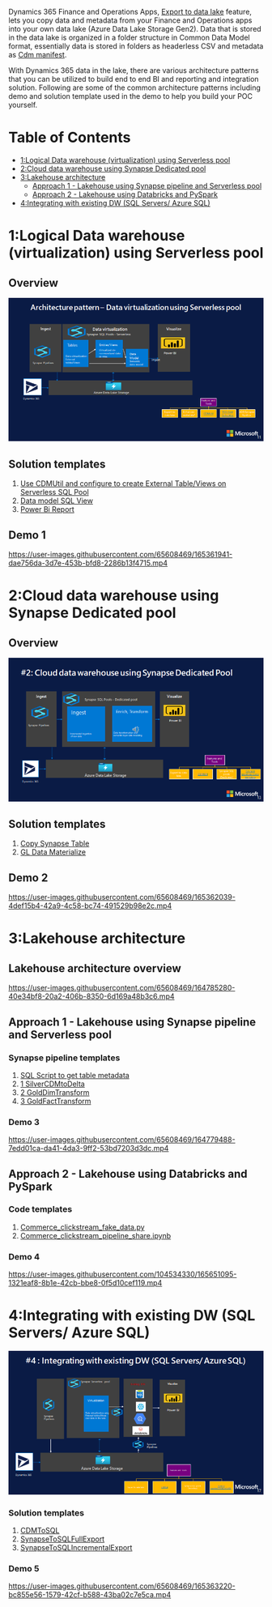 
Dynamics 365 Finance and Operations Apps, [Export to data lake](https://docs.microsoft.com/en-us/dynamics365/fin-ops-core/dev-itpro/data-entities/finance-data-azure-data-lake) feature, lets you copy data and metadata from your Finance and Operations apps into your own data lake (Azure Data Lake Storage Gen2). 
Data that is stored in the data lake is organized in a folder structure in Common Data Model format, essentially data is stored in folders as headerless CSV and metadata as [Cdm manifest](https://docs.microsoft.com/en-us/common-data-model/cdm-manifest).  


With Dynamics 365 data in the lake, there are various architecture patterns that you can be utilized to build end to end BI and reporting and integration solution.
Following are some of the common architecture patterns including demo and solution template used in the demo to help you build your POC yourself.

# Table of Contents
* [1:Logical Data warehouse (virtualization) using Serverless pool](#logicaldw)
* [2:Cloud data warehouse using Synapse Dedicated pool](#clouddw)
* [3:Lakehouse architecture](#lakehouse)
  * [Approach 1 - Lakehouse using Synapse pipeline and Serverless pool](#lakehouse-synapse-pipeline)
  * [Approach 2 - Lakehouse using Databricks and PySpark](#lakehouse-databricks-pyspark)
* [4:Integrating with existing DW (SQL Servers/ Azure SQL)](#integrationdw)

<div id="logicaldw"></div>

# 1:Logical Data warehouse (virtualization) using Serverless pool

## Overview 
![1.Data Virtualization Using Serverless Pool](DataVirtualization/DataVirtualization.png)


## Solution templates
1. [Use CDMUtil and configure to create External Table/Views on Serverless SQL Pool](../CDMUtilSolution/readme.md)
2. [Data model SQL View](DataVirtualization/LogicalDW_DataModelViews.sql) 
3. [Power Bi Report](DataVirtualization/GLReport_DataVirtualization.pbix) 

## Demo 1
https://user-images.githubusercontent.com/65608469/165361941-dae756da-3d7e-453b-bfd8-2286b13f4715.mp4

<div id="clouddw"></div>

# 2:Cloud data warehouse using Synapse Dedicated pool

## Overview 

![Cloud Data Warehouse](CloudDatawarehouse/CloudDataWarehouse.png)


## Solution templates

1. [Copy Synapse Table](CloudDatawarehouse/CopySynapseTable.zip)
2. [GL Data Materialize](CloudDatawarehouse/GLDataMaterialize.zip)

## Demo 2
https://user-images.githubusercontent.com/65608469/165362039-4def15b4-42a9-4c58-bc74-491529b98e2c.mp4

<div id="lakehouse"></div>

# 3:Lakehouse architecture 

## Lakehouse architecture overview

https://user-images.githubusercontent.com/65608469/164785280-40e34bf8-20a2-406b-8350-6d169a48b3c6.mp4

<div id="lakehouse-synapse-pipeline"></div>

## Approach 1 - Lakehouse using Synapse pipeline and Serverless pool

### Synapse pipeline templates

1. [SQL Script to get table metadata](Lakehouse/GetTablesMetadata.sql)
2. [1 SilverCDMtoDelta](Lakehouse/1_Silver_CDMToDeltaLake.zip)
3. [2 GoldDimTransform](Lakehouse/3_GoldTransformation_Dim.zip)
4. [3 GoldFactTransform](Lakehouse/3_GoldTransformation_Fact.zip)

### Demo 3
https://user-images.githubusercontent.com/65608469/164779488-7edd01ca-da41-4da3-9ff2-53bd7203d3dc.mp4

<div id="lakehouse-databricks-pyspark"></div>

## Approach 2 - Lakehouse using Databricks and PySpark

### Code templates
1. [Commerce_clickstream_fake_data.py](Lakehouse/Commerce_clickstream_fake_data.py)
2. [Commerce_clickstream_pipeline_share.ipynb](Lakehouse/Commerce_clickstream_pipeline_share.ipynb)

### Demo 4
https://user-images.githubusercontent.com/104534330/165651095-1321eaf8-8b1e-42cb-bbe8-0f5d10cef119.mp4


<div id="integrationdw"></div>

# 4:Integrating with existing DW (SQL Servers/ Azure SQL)

![IntegratinWithExistingDW](SQLIntegration/IntegratinWithExistingDW.png)

### Solution templates
1. [CDMToSQL](SQLIntegration/CDMToSQL.zip)
2. [SynapseToSQLFullExport](SQLIntegration/FullExport_SQL.zip)
3. [SynapseToSQLIncrementalExport](SQLIntegration/IncrementalExport_SQL.zip)

### Demo 5
https://user-images.githubusercontent.com/65608469/165363220-bc855e56-1579-42cf-b588-43ba02c7e5ca.mp4


